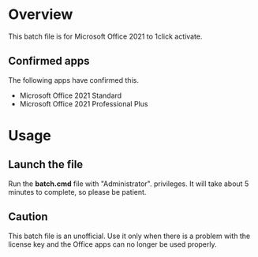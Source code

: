 # Overview

This batch file is for Microsoft Office 2021 to 1click activate.

## Confirmed apps

The following apps have confirmed this.

- Microsoft Office 2021 Standard
- Microsoft Office 2021 Professional Plus

# Usage

## Launch the file

Run the **batch.cmd** file with "Administrator". privileges. It will take about 5 minutes to complete, so please be patient.

## Caution

This batch file is an unofficial. Use it only when there is a problem with the license key and the Office apps can no longer be used properly.
